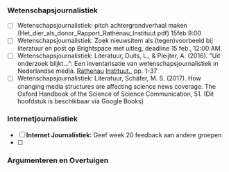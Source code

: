 ### Wetenschapsjournalistiek
- [ ] Wetenschapsjournalistiek: pitch achtergrondverhaal maken (Het_dier_als_donor_Rapport_Rathenau_Instituut pdf) 15feb 9:00 
- [ ] Wetenschapsjournalistiek: Zoek nieuwsitem als (tegen)voorbeeld bij literatuur en post op Brightspace met uitleg, deadline 15 feb., 12:00 AM.
- [ ] Wetenschapsjournalistiek: Literatuur, Duits, L., & Pleijter, A. (2016). "Uit onderzoek blijkt...": Een inventarisatie van wetenschapsjournalistiek in Nederlandse media. [Rathenau](https://www.rathenau.nl/sites/default/files/Uit%20onderzoek%20blijkt%20-%20achtergrondstudie%20Rathenau%20Instituut.pdf) [Instituut.](https://www.rathenau.nl/sites/default/files/Uit%20onderzoek%20blijkt%20-%20achtergrondstudie%20Rathenau%20Instituut.pdf), pp. 1-37  
- [ ] Wetenschapsjournalistiek: Literatuur, Schäfer, M. S. (2017). How changing media structures are affecting science news coverage. The Oxford Handbook of the Science of Science Communication, 51. (Dit hoofdstuk is beschikbaar via Google Books)

### Internetjournalistiek
- [ ] **Internet Journalistiek:** Geef week 20 feedback aan andere groepen
- [ ] 


### Argumenteren en Overtuigen

